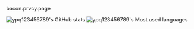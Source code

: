 bacon.prvcy.page

![ypq123456789's GitHub stats](https://github-readme-stats.vercel.app/api?username=ypq123456789&theme=vue&show_icons=true)
![ypq123456789's Most used languages](https://github-readme-stats.vercel.app/api/top-langs/?username=ypq123456789&layout=compact&hide_border=true&langs_count=10)
